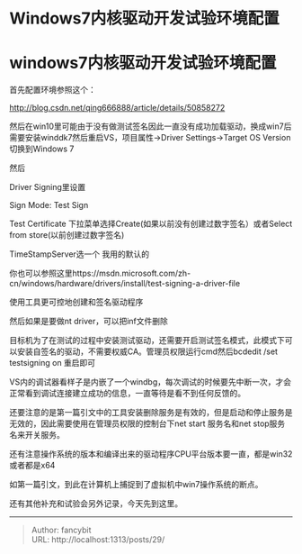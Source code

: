 # Windows7内核驱动开发试验环境配置

<div class="header"><h1 class="single-title animate__animated animate__pulse animate__faster">windows7内核驱动开发试验环境配置</h1></div>

<div class="content" id="content"><p>首先配置环境参照这个：</p><p><a href="http://blog.csdn.net/qing666888/article/details/50858272" target="_blank" rel="external nofollow noopener noreferrer">http://blog.csdn.net/qing666888/article/details/50858272</a></p><p>然后在win10里可能由于没有做测试签名因此一直没有成功加载驱动，换成win7后需要安装winddk7然后重启VS，项目属性-&gt;Driver Settings-&gt;Target OS Version切换到Windows 7</p><p>然后</p><p>Driver Signing里设置</p><p>Sign Mode: Test Sign</p><p>Test Certificate 下拉菜单选择Create(如果以前没有创建过数字签名）或者Select from store(以前创建过数字签名)</p><p>TimeStampServer选一个 我用的默认的</p><p>你也可以参照这里https://msdn.microsoft.com/zh-cn/windows/hardware/drivers/install/test-signing-a-driver-file</p><p>使用工具更可控地创建和签名驱动程序</p><p>然后如果是要做nt driver，可以把inf文件删除</p><p>目标机为了在测试的过程中安装测试驱动，还需要开启测试签名模式，此模式下可以安装自签名的驱动，不需要权威CA。管理员权限运行cmd然后bcdedit /set testsigning on 重启即可</p><p>VS内的调试器看样子是内嵌了一个windbg，每次调试的时候要先中断一次，才会正常看到调试连接建立成功的信息，一直等待是看不到任何反馈的。</p><p>还要注意的是第一篇引文中的工具安装删除服务是有效的，但是启动和停止服务是无效的，因此需要使用在管理员权限的控制台下net start 服务名和net stop服务名来开关服务。</p><p>还有注意操作系统的版本和编译出来的驱动程序CPU平台版本要一直，都是win32或者都是x64</p><p>如第一篇引文，到此在计算机上捕捉到了虚拟机中win7操作系统的断点。</p><p>还有其他补充和试验会另外记录，今天先到这里。</p><!-- raw HTML omitted --></div>



---

> Author: fancybit  
> URL: http://localhost:1313/posts/29/  


